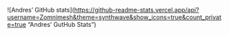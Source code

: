 ![Andres’ GitHub stats](https://github-readme-stats.vercel.app/api?username=Zomnimesh&theme=synthwave&show_icons=true&count_private=true “Andres’ GutHub Stats”)
